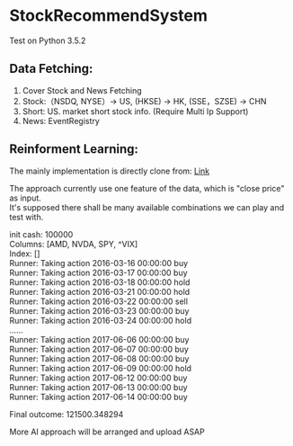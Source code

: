 # StockRecommendSystem

Test on Python 3.5.2

## Data Fetching:
1. Cover Stock and News Fetching
2. Stock:（NSDQ, NYSE）-> US, (HKSE) -> HK, (SSE，SZSE) -> CHN
3. Short: US. market short stock info. (Require Multi Ip Support)
4. News: EventRegistry

## Reinforment Learning:
The mainly implementation is directly clone from: [Link](https://github.com/shenyichen105/Deep-Reinforcement-Learning-in-Stock-Trading)

The approach currently use one feature of the data, which is "close price" as input.  
It's supposed there shall be many available combinations we can play and test with.  

init cash:  100000  
Columns: [AMD, NVDA, SPY, ^VIX]  
Index: []  
Runner: Taking action 2016-03-16 00:00:00 buy  
Runner: Taking action 2016-03-17 00:00:00 buy  
Runner: Taking action 2016-03-18 00:00:00 hold  
Runner: Taking action 2016-03-21 00:00:00 hold  
Runner: Taking action 2016-03-22 00:00:00 sell  
Runner: Taking action 2016-03-23 00:00:00 buy  
Runner: Taking action 2016-03-24 00:00:00 hold  
......  
Runner: Taking action 2017-06-06 00:00:00 buy  
Runner: Taking action 2017-06-07 00:00:00 buy  
Runner: Taking action 2017-06-08 00:00:00 buy  
Runner: Taking action 2017-06-09 00:00:00 hold  
Runner: Taking action 2017-06-12 00:00:00 buy  
Runner: Taking action 2017-06-13 00:00:00 buy  
Runner: Taking action 2017-06-14 00:00:00 buy  

Final outcome: 121500.348294  


More AI approach will be arranged and upload ASAP
